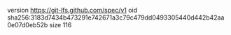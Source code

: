 version https://git-lfs.github.com/spec/v1
oid sha256:3183d7434b473291e742671a3c79c479dd0493305440d442b42aa0e07d0eb52b
size 116
